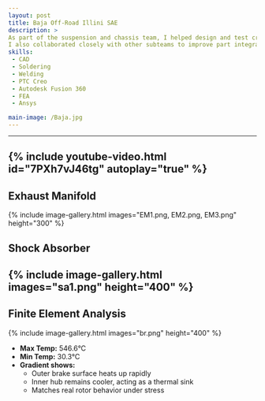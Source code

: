 ```yaml
---
layout: post
title: Baja Off-Road Illini SAE
description: >
As part of the suspension and chassis team, I helped design and test critical components for our off-road vehicle. I used Ansys and Fusion 360 to perform Finite Element Analysis (FEA), ensuring parts could withstand dynamic off-road conditions. I created detailed CAD models in PTC Creo for components such as tie rods, the exhaust manifold, and the shock absorber.
I also collaborated closely with other subteams to improve part integration and streamline the overall build process. This experience strengthened my skills in mechanical design, teamwork, and practical problem-solving in a fast-paced, engineering-driven environment.
skills: 
 - CAD
 - Soldering
 - Welding
 - PTC Creo
 - Autodesk Fusion 360
 - FEA
 - Ansys

main-image: /Baja.jpg
---
```


---
{% include youtube-video.html id="7PXh7vJ46tg" autoplay="true" %}
---


## Exhaust Manifold
{% include image-gallery.html images="EM1.png, EM2.png, EM3.png" height="300" %}
<br>
## Shock Absorber
{% include image-gallery.html images="sa1.png" height="400" %}
---

## Finite Element Analysis
{% include image-gallery.html images="br.png" height="400" %}
- **Max Temp:** 546.6°C  
- **Min Temp:** 30.3°C  
- **Gradient shows:** 
  - Outer brake surface heats up rapidly  
  - Inner hub remains cooler, acting as a thermal sink  
  - Matches real rotor behavior under stress

<!--## Embedding youtube video
The second video has the autoplay on. copy and paste the 11-digit id found in the url link. <br>
*Example* : https://www.youtube.com/watch?v={**MhVw-MHGv4s**}&ab_channel=engineerguy
{% include youtube-video.html id="MhVw-MHGv4s" autoplay= "false"%}
{% include youtube-video.html id="XGC31lmdS6s" autoplay = "true" %}

you can also set up custom size by specifying the width (the aspect ratio has been set to 16/9). The default size is 560 pixels x 315 pixels.  

The width of the video below. Regardless of initial width, all the videos is responsive and will fit within the smaller screen.
{% include youtube-video.html id="tGCdLEQzde0" autoplay = "false" width= "900px" %}  

<br>

## Adding a hozontal line
---

## Starting a new line
leave two spaces "  " at the end or enter <br>

## Adding bold text
this is how you input **bold text**

## Adding italic text
Italicized text is the *cat's meow*.

## Adding ordered list
1. First item
2. Second item
3. Third item
4. Fourth item

## Adding unordered list
- First item
- Second item
- Third item
- Fourth item

## Adding code block
```ruby
def hello_world
  puts "Hello, World!"
end
```

```python
def start()
  print("time to start!")
```

```javascript
let x = 1;
if (x === 1) {
  let x = 2;
  console.log(x);
}
console.log(x);

```

## Adding external links
[Wikipedia](https://en.wikipedia.org)


## Adding block quote
> A blockquote would look great if you need to highlight something


## Adding table 

| Header 1 | Header 2 |
|----------|----------|
| Row 1, Col 1 | Row 1, Col 2 |
| Row 2, Col 1 | Row 2, Col 2 |

make sure to leave aline betwen the table and the header-->
